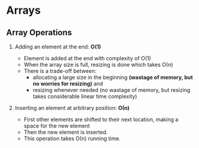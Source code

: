 # Arrays

## Array Operations

1. Adding an element at the end: **&Omicron;(1)**
   - Element is added at the end with complexity of &Omicron;(1)
   - When the array size is full, resizing is done which takes &Omicron;(n)
   - There is a trade-off between:
     - allocating a large size in the beginning __(wastage of memory, but no worries for resizing)__ and 
     - resizing whenever needed (no wastage of memory, but resizing takes considerable linear time complexity)

1. Inserting an element at arbitrary position: **&Omicron;(n)**
   - First other elements are shifted to their next location, making a space for the new element
   - Then the new element is inserted.
   - This operation takes &Omicron;(n) running time.
